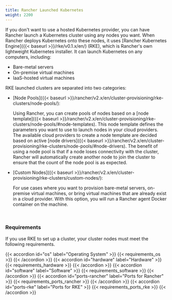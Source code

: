 ```yaml
---
title: Rancher Launched Kubernetes
weight: 2200
---
```


If you don't want to use a hosted Kubernetes provider, you can have Rancher launch a Kubernetes cluster using any nodes you want. When Rancher deploys Kubernetes onto these nodes, it uses [Rancher Kubernetes Engine]({{< baseurl >}}/rke/v0.1.x/en/) (RKE), which is Rancher's own lightweight Kubernetes installer. It can launch Kubernetes on any computers, including:

- Bare-metal servers
- On-premise virtual machines
- IaaS-hosted virtual machines

RKE launched clusters are separated into two categories:

- [Node Pools]({{< baseurl >}}/rancher/v2.x/en/cluster-provisioning/rke-clusters/node-pools/):

    Using Rancher, you can create pools of nodes based on a [node template]({{< baseurl >}}/rancher/v2.x/en/cluster-provisioning/rke-clusters/node-pools/#node-templates). This node template defines the parameters you want to use to launch nodes in your cloud providers. The available cloud providers to create a node template are decided based on active [node drivers]({{< baseurl >}}/rancher/v2.x/en/cluster-provisioning/rke-clusters/node-pools/#node-drivers). The benefit of using a node pool is that if a node loses connectivity with the cluster, Rancher will automatically create another node to join the cluster to ensure that the count of the node pool is as expected.

- [Custom Nodes]({{< baseurl >}}/rancher/v2.x/en/cluster-provisioning/rke-clusters/custom-nodes/):

    For use cases where you want to provision bare-metal servers, on-premise virtual machines, or bring virtual machines that are already exist in a cloud provider. With this option, you will run a Rancher agent Docker container on the machine.
    
<br/>

### Requirements

If you use RKE to set up a cluster, your cluster nodes must meet the following requirements.

{{< accordion id="os" label="Operating System" >}}
	{{< requirements_os >}}
{{< /accordion >}}
{{< accordion id="hardware" label="Hardware" >}}
	{{< requirements_hardware >}}
{{< /accordion >}}
{{< accordion id="software" label="Software" >}}
	{{< requirements_software >}}
{{< /accordion >}}
{{< accordion id="ports-rancher" label="Ports for Rancher" >}}
	{{< requirements_ports_rancher >}}
{{< /accordion >}}
{{< accordion id="ports-rke" label="Ports for RKE" >}}
	{{< requirements_ports_rke >}}
{{< /accordion >}}